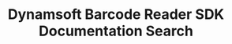 ---
layout: search-layout
title: Dynamsoft Barcode Reader SDK Documentation Search
keywords: Dynamsoft Barcode Reader SDK Documentation Search
h1: Dynamsoft Barcode Reader SDK Documentation Search
breadcrumbText: HomePage
indexName: Crawler-DBR-Docs-New
---